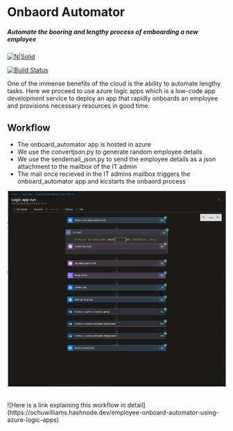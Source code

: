 # Onbaord Automator
##### _Automate the booring and lengthy process of emboarding a new employee_

[![N|Solid](https://cldup.com/dTxpPi9lDf.thumb.png)](https://nodesource.com/products/nsolid)

[![Build Status](https://travis-ci.org/joemccann/dillinger.svg?branch=master)](https://travis-ci.org/joemccann/dillinger)

One of the immense benefits of the cloud is the ability to automate lengthy tasks. Here we proceed to use azure logic apps which is a low-code app development service to deploy an app that rapidly onboards an employee and provisions necessary resources in good time.

## Workflow

- The onboard_automator app is hosted in azure
- We use the convertjson.py to generate random employee details
- We use the sendemail_json.py to send the employee details as a json attachment to the mailbox of the IT admin 
- The mail once recieved in the IT admins mailbox triggers the onboard_automator app and kicstarts the onbaord process

![Onbaord_automator](images/Completed_onboard.png)

<br>
![Here is a link explaining this workflow in detail](https://ochuwilliams.hashnode.dev/employee-onboard-automator-using-azure-logic-apps)
